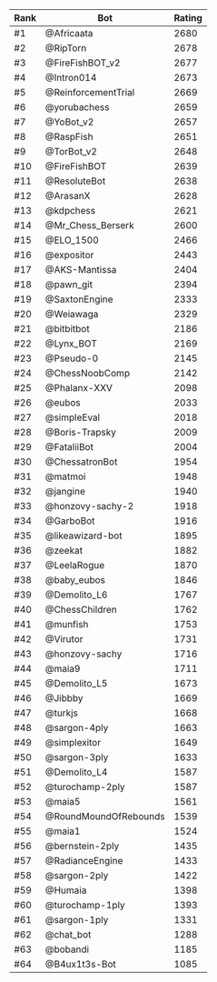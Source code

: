Rank|Bot|Rating
---|---|---
#1|@Africaata|2680
#2|@RipTorn|2678
#3|@FireFishBOT_v2|2677
#4|@Intron014|2673
#5|@ReinforcementTrial|2669
#6|@yorubachess|2659
#7|@YoBot_v2|2657
#8|@RaspFish|2651
#9|@TorBot_v2|2648
#10|@FireFishBOT|2639
#11|@ResoluteBot|2638
#12|@ArasanX|2628
#13|@kdpchess|2621
#14|@Mr_Chess_Berserk|2600
#15|@ELO_1500|2466
#16|@expositor|2443
#17|@AKS-Mantissa|2404
#18|@pawn_git|2394
#19|@SaxtonEngine|2333
#20|@Weiawaga|2329
#21|@bitbitbot|2186
#22|@Lynx_BOT|2169
#23|@Pseudo-0|2145
#24|@ChessNoobComp|2142
#25|@Phalanx-XXV|2098
#26|@eubos|2033
#27|@simpleEval|2018
#28|@Boris-Trapsky|2009
#29|@FataliiBot|2004
#30|@ChessatronBot|1954
#31|@matmoi|1948
#32|@jangine|1940
#33|@honzovy-sachy-2|1918
#34|@GarboBot|1916
#35|@likeawizard-bot|1895
#36|@zeekat|1882
#37|@LeelaRogue|1870
#38|@baby_eubos|1846
#39|@Demolito_L6|1767
#40|@ChessChildren|1762
#41|@munfish|1753
#42|@Virutor|1731
#43|@honzovy-sachy|1716
#44|@maia9|1711
#45|@Demolito_L5|1673
#46|@Jibbby|1669
#47|@turkjs|1668
#48|@sargon-4ply|1663
#49|@simplexitor|1649
#50|@sargon-3ply|1633
#51|@Demolito_L4|1587
#52|@turochamp-2ply|1587
#53|@maia5|1561
#54|@RoundMoundOfRebounds|1539
#55|@maia1|1524
#56|@bernstein-2ply|1435
#57|@RadianceEngine|1433
#58|@sargon-2ply|1422
#59|@Humaia|1398
#60|@turochamp-1ply|1393
#61|@sargon-1ply|1331
#62|@chat_bot|1288
#63|@bobandi|1185
#64|@B4ux1t3s-Bot|1085
